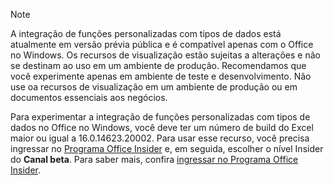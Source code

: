 > [!NOTE]
> A integração de funções personalizadas com tipos de dados está atualmente em versão prévia pública e é compatível apenas com o Office no Windows. Os recursos de visualização estão sujeitas a alterações e não se destinam ao uso em um ambiente de produção. Recomendamos que você experimente apenas em ambiente de teste e desenvolvimento. Não use oa recursos de visualização em um ambiente de produção ou em documentos essenciais aos negócios.
>
> Para experimentar a integração de funções personalizadas com tipos de dados no Office no Windows, você deve ter um número de build do Excel maior ou igual a 16.0.14623.20002. Para usar esse recurso, você precisa ingressar no [ Programa Office Insider](https://insider.office.com/) e, em seguida, escolher o nível Insider do **Canal beta**. Para saber mais, confira [ingressar no Programa Office Insider](https://insider.office.com/join/windows).